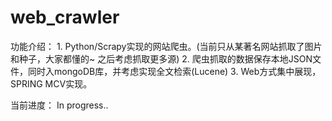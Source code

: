 # web_crawler
功能介绍：
    1.  Python/Scrapy实现的网站爬虫。(当前只从某著名网站抓取了图片和种子，大家都懂的~ 之后考虑抓取更多源)
    2.  爬虫抓取的数据保存本地JSON文件，同时入mongoDB库，并考虑实现全文检索(Lucene)
    3.  Web方式集中展现，SPRING MCV实现。

当前进度：
In progress..
